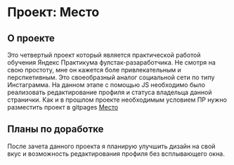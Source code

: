 # Проект: Место

## О проекте
Это четвертый проект который является практической работой обучения Яндекс Практикума фулстак-разаработчика. Не смотря на свою простоту, мне он кажется боле привлекательным и перспкетивным. Это своеобразный аналог социальной сети по типу Инстаграмма. На данном этапе с помощью JS необходимо было реализовать редактирование профиля и статуса владельца данной странички. Как и в прошлом проекте необходимым условием ПР нужно разместить проект в gitpages [Место](https://vova-iz-tambova.github.io/mesto/)

## Планы по доработке
После зачета данного проекта я планирую улучшить дизайн на свой вкус и возможность редактирования профиля без всплывающего окна.
